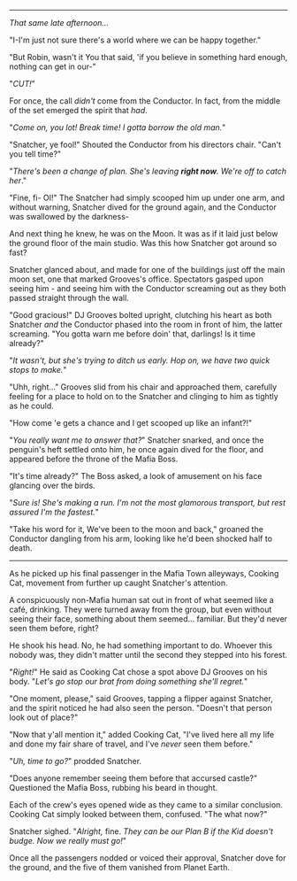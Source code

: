 ----

*That same late afternoon...*

"I-I'm just not sure there's a world where we can be happy together."

"But Robin, wasn't it You that said, 'if you believe in something hard enough, nothing can get in our-"

"*CUT!*"

For once, the call *didn't* come from the Conductor. In fact, from the middle of the set emerged the spirit that *had*.

"*Come on, you lot! Break time! I gotta borrow the old man.*"

"Snatcher, ye fool!" Shouted the Conductor from his directors chair. "Can't you tell time?"

"*There's been a change of plan. She's leaving **right now**. We're off to catch her*."

"Fine, fi- OI!" The Snatcher had simply scooped him up under one arm, and without warning, Snatcher dived for the ground again, and the Conductor was swallowed by the darkness-

And next thing he knew, he was on the Moon. It was as if it laid just below the ground floor of the main studio. Was this how Snatcher got around so fast?

Snatcher glanced about, and made for one of the buildings just off the main moon set, one that marked Grooves's office. Spectators gasped upon seeing him - and seeing him with the Conductor screaming out as they both passed straight through the wall.

"Good gracious!" DJ Grooves bolted upright, clutching his heart as both Snatcher *and* the Conductor phased into the room in front of him, the latter screaming. "You gotta warn me before doin' that, darlings! Is it time already?"

"*It wasn't, but she's trying to ditch us early. Hop on, we have two quick stops to make.*"

"Uhh, right..." Grooves slid from his chair and approached them, carefully feeling for a place to hold on to the Snatcher and clinging to him as tightly as he could.

"How come 'e gets a chance and I get scooped up like an infant?!" 

"*You really want me to answer that?*" Snatcher snarked, and once the penguin's heft settled onto him, he once again dived for the floor, and appeared before the throne of the Mafia Boss.

"It's time already?" The Boss asked, a look of amusement on his face glancing over the birds.

"*Sure is! She's making a run. I'm not the most glamorous transport, but rest assured I'm the fastest.*"

"Take his word for it, We've been to the moon and back," groaned the Conductor dangling from his arm, looking like he'd been shocked half to death.

----

As he picked up his final passenger in the Mafia Town alleyways, Cooking Cat, movement from further up caught Snatcher's attention.

A conspicuously non-Mafia human sat out in front of what seemed like a café, drinking. They were turned away from the group, but even without seeing their face, something about them seemed... familiar. But they'd never seen them before, right?

He shook his head. No, he had something important to do. Whoever this nobody was, they didn't matter until the second they stepped into his forest.

"*Right!*" He said as Cooking Cat chose a spot above DJ Grooves on his body. "*Let's go stop our brat from doing something she'll regret.*"

"One moment, please," said Grooves, tapping a flipper against Snatcher, and the spirit noticed he had also seen the person. "Doesn't that person look out of place?"

"Now that y'all mention it," added Cooking Cat, "I've lived here all my life and done my fair share of travel, and I've *never* seen them before."

"*Uh, time to go?*" prodded Snatcher.

"Does anyone remember seeing them before that accursed castle?" Questioned the Mafia Boss, rubbing his beard in thought.

Each of the crew's eyes opened wide as they came to a similar conclusion. Cooking Cat simply looked between them, confused. "The what now?"

Snatcher sighed. "*Alright,* fine. *They can be our Plan B if the Kid doesn't budge. Now we really must go!*"

Once all the passengers nodded or voiced their approval, Snatcher dove for the ground, and the five of them vanished from Planet Earth.
